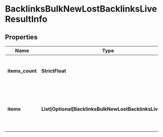 # BacklinksBulkNewLostBacklinksLiveResultInfo


## Properties

| Name | Type | Description | Notes |
|------------ | ------------- | ------------- | -------------|
**items_count** | **StrictFloat** | the number of results returned in the items array |[optional]|
**items** | **List[Optional[BacklinksBulkNewLostBacklinksLiveItem]]** | contains relevant backlinks and referring domains data |[optional]|